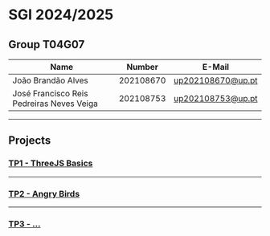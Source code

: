 # SGI 2024/2025

## Group T04G07
| Name                                      | Number    | E-Mail             |
| ----------------------------------------- | --------- | ------------------ |
| João Brandão Alves                        | 202108670 | up202108670@up.pt  |
| José Francisco Reis Pedreiras Neves Veiga | 202108753 | up202108753@up.pt  |

----

## Projects

### [TP1 - ThreeJS Basics](tp1)

-----

### [TP2 - Angry Birds](tp2)


----

### [TP3 - ...](tp3)


